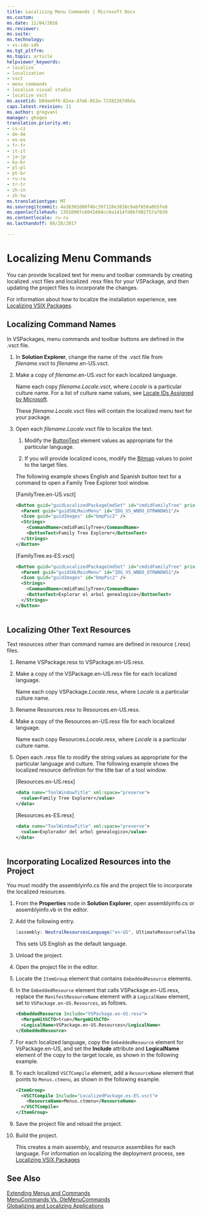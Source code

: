 ```yaml
---
title: Localizing Menu Commands | Microsoft Docs
ms.custom: 
ms.date: 11/04/2016
ms.reviewer: 
ms.suite: 
ms.technology:
- vs-ide-sdk
ms.tgt_pltfrm: 
ms.topic: article
helpviewer_keywords:
- localize
- localization
- vsct
- menu commands
- localize visual studio
- localize vsct
ms.assetid: b04ee0f6-82ea-47e6-853a-72382267d6da
caps.latest.revision: 11
ms.author: gregvanl
manager: ghogen
translation.priority.mt:
- cs-cz
- de-de
- es-es
- fr-fr
- it-it
- ja-jp
- ko-kr
- pl-pl
- pt-br
- ru-ru
- tr-tr
- zh-cn
- zh-tw
ms.translationtype: MT
ms.sourcegitcommit: 4a36302d80f4bc397128e3838c9abf858a0b5fe8
ms.openlocfilehash: 13910907c6041884cc0a1414fd0bfd82757a7639
ms.contentlocale: ru-ru
ms.lasthandoff: 08/28/2017

---
```

# <a name="localizing-menu-commands"></a>Localizing Menu Commands
You can provide localized text for menu and toolbar commands by creating localized .vsct files and localized .resx files for your VSPackage, and then updating the project files to incorporate the changes.  
  
 For information about how to localize the installation experience, see [Localizing VSIX Packages](../extensibility/localizing-vsix-packages.md).  
  
## <a name="localizing-command-names"></a>Localizing Command Names  
 In VSPackages, menu commands and toolbar buttons are defined in the .vsct file.  
  
1.  In **Solution Explorer**, change the name of the .vsct file from *filename*.vsct to *filename*.en-US.vsct.  
  
2.  Make a copy of *filename*.en-US.vsct for each localized language.  
  
     Name each copy *filename*.*Locale*.vsct, where *Locale* is a particular culture name. For a list of culture name values, see [Locale IDs Assigned by Microsoft](https://msdn.microsoft.com/en-us/library/windows/apps/jj657969.aspx).  
  
     These *filename*.*Locale*.vsct files will contain the localized menu text for your package.  
  
3.  Open each *filename*.*Locale*.vsct file to localize the text.  
  
    1.  Modify the [ButtonText](../extensibility/buttontext-element.md) element values as appropriate for the particular language.  
  
    2.  If you will provide localized icons, modify the [Bitmap](../extensibility/bitmap-element.md) values to point to the target files.  
  
     The following example shows English and Spanish button text for a command to open a Family Tree Explorer tool window.  
  
     [FamilyTree.en-US.vsct]  
  
    ```xml  
    <Button guid="guidLocalizedPackageCmdSet" id="cmdidFamilyTree" priority="0x0100" type="Button">  
      <Parent guid="guidSHLMainMenu" id="IDG_VS_WNDO_OTRWNDWS1"/>  
      <Icon guid="guidImages" id="bmpPic2" />  
      <Strings>  
        <CommandName>cmdidFamilyTree</CommandName>  
        <ButtonText>Family Tree Explorer</ButtonText>  
      </Strings>  
    </Button>  
    ```  
  
     [FamilyTree.es-ES.vsct]  
  
    ```xml  
    <Button guid="guidLocalizedPackageCmdSet" id="cmdidFamilyTree" priority="0x0100" type="Button">  
      <Parent guid="guidSHLMainMenu" id="IDG_VS_WNDO_OTRWNDWS1"/>  
      <Icon guid="guidImages" id="bmpPic2" />  
      <Strings>  
        <CommandName>cmdidFamilyTree</CommandName>  
        <ButtonText>Explorar el arbol genealogico</ButtonText>  
      </Strings>  
    </Button>  
  
    ```  
  
## <a name="localizing-other-text-resources"></a>Localizing Other Text Resources  
 Text resources other than command names are defined in resource (.resx) files.  
  
1.  Rename VSPackage.resx to VSPackage.en-US.resx.  
  
2.  Make a copy of the VSPackage.en-US.resx file for each localized language.  
  
     Name each copy VSPackage.*Locale*.resx, where *Locale* is a particular culture name.  
  
3.  Rename Resources.resx to Resources.en-US.resx.  
  
4.  Make a copy of the Resources.en-US.resx file for each localized language.  
  
     Name each copy Resources.*Locale*.resx, where *Locale* is a particular culture name.  
  
5.  Open each .resx file to modify the string values as appropriate for the particular language and culture. The following example shows the localized resource definition for the title bar of a tool window.  
  
     [Resources.en-US.resx]  
  
    ```xml  
    <data name="ToolWindowTitle" xml:space="preserve">  
      <value>Family Tree Explorer</value>  
    </data>  
    ```  
  
     [Resources.es-ES.resx]  
  
    ```xml  
    <data name="ToolWindowTitle" xml:space="preserve">  
      <value>Explorador del arbol genealogico</value>  
    </data>  
  
    ```  
  
## <a name="incorporating-localized-resources-into-the-project"></a>Incorporating Localized Resources into the Project  
 You must modify the assemblyinfo.cs file and the project file to incorporate the localized resources.  
  
1.  From the **Properties** node in **Solution Explorer**, open assemblyinfo.cs or assemblyinfo.vb in the editor.  
  
2.  Add the following entry.  
  
    ```csharp  
    [assembly: NeutralResourcesLanguage("en-US", UltimateResourceFallbackLocation.Satellite)]  
    ```  
  
     This sets US English as the default language.  
  
3.  Unload the project.  
  
4.  Open the project file in the editor.  
  
5.  Locate the `ItemGroup` element that contains `EmbeddedResource` elements.  
  
6.  In the `EmbeddedResource` element that calls VSPackage.en-US.resx, replace the `ManifestResourceName` element with a `LogicalName` element, set to `VSPackage.en-US.Resources`, as follows.  
  
    ```xml  
    <EmbeddedResource Include="VSPackage.en-US.resx">  
      <MergeWithCTO>true</MergeWithCTO>  
      <LogicalName>VSPackage.en-US.Resources</LogicalName>  
    </EmbeddedResource>  
    ```  
  
7.  For each localized language, copy the  `EmbeddedResource` element for VsPackage.en-US, and set the **Include** attribute and **LogicalName** element of the copy to the target locale, as shown in the following example.  
  
8.  To each localized `VSCTCompile` element, add a `ResourceName` element that points to `Menus.ctmenu`, as shown in the following example.  
  
    ```xml  
    <ItemGroup>  
      <VSCTCompile Include="LocalizedPackage.es-ES.vsct">  
        <ResourceName>Menus.ctmenu</ResourceName>  
      </VSCTCompile>  
    </ItemGroup>  
    ```  
  
9. Save the project file and reload the project.  
  
10. Build the project.  
  
     This creates a main assembly, and resource assemblies for each language. For information on localizing the deployment process, see [Localizing VSIX Packages](../extensibility/localizing-vsix-packages.md)  
  
## <a name="see-also"></a>See Also  
 [Extending Menus and Commands](../extensibility/extending-menus-and-commands.md)   
 [MenuCommands Vs. OleMenuCommands](../extensibility/menucommands-vs-olemenucommands.md)   
 [Globalizing and Localizing Applications](../ide/globalizing-and-localizing-applications.md)
